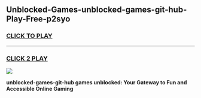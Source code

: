 
## Unblocked-Games-unblocked-games-git-hub-Play-Free-p2syo
<h3>
<a href="https://premium76.site?title=unblocked-games-git-hub&ref=09A">CLICK TO PLAY</a></h3>
<hr>

<h3>
<a href="https://premium76.site?title=unblocked-games-git-hub&ref=09A">CLICK 2 PLAY</a>
  
</h3>

<a href="https://premium76.site?title=unblocked-games-git-hub&ref=09A"><img src="https://clearcache.store/games.png"></a>


**unblocked-games-git-hub games unblocked: Your Gateway to Fun and Accessible Online Gaming**
